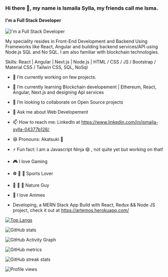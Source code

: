 ### Hi there 👋, my name is Ismaila Sylla, my friends call me Isma.

#### I'm a Full Stack Developer

![I'm a Full Stack Developer](https://media-exp1.licdn.com/dms/image/C5116AQEWD5u_RHTEcA/profile-displaybackgroundimage-shrink_350_1400/0/1586945582767?e=1622073600&v=beta&t=pceO9zpthPENEtzOilcIv6WVPRjMLkpelmRca1MK9oQ)

My speciality resides in Front-End Development and Backend Using Frameworks like React, Angular and building backend services/API using Node.js SQL and No SQL. I am also familiar with blockchain technologies.

Skills: React | Angular | Next.js | Node.js | HTML / CSS / JS / Bootstrap / Material CSS / Tailwin CSS, SQL, NoSql

- 🔭 I’m currently working on few projects.
- 🌱 I’m currently learning Blockchain developement | Ethereum, React, Angular, Next.js and designing Api services
- 👯 I’m looking to collaborate on Open Source projects
- 💬 Ask me about Web Developement
- 📫 How to reach me: LinkedIn at https://www.linkedin.com/in/ismaila-sylla-04377b126/
- 😄 Pronouns: Akatsuki 🥷
- ⚡ Fun fact: I am a Javascript Ninja 😄 , not quite yet but working on that!
- 🎮 I love Gaming
- ⚽️ 🏀 🏉 Sports Lover
- 🌴 🌳 🌺 Nature Guy
- 🥷 I love Animes

- Developing, a MERN Stack App Build with React, Redux && Node JS project, check it out at https://artemos.herokuapp.com/

[![Top Langs](https://github-readme-stats.vercel.app/api/top-langs/?username=ismailasylla)](https://github.com/anuraghazra/github-readme-stats)

![GitHub stats](https://github-readme-stats.vercel.app/api?username=ismailasylla&show_icons=true&count_private=true)

![GitHub Activity Graph](https://activity-graph.herokuapp.com/graph?username=ismailasylla)

![GitHub metrics](https://metrics.lecoq.io/ismailasylla)

![GitHub streak stats](https://github-readme-streak-stats.herokuapp.com/?user=ismailasylla)

![Profile views](https://gpvc.arturio.dev/ismailasylla)
